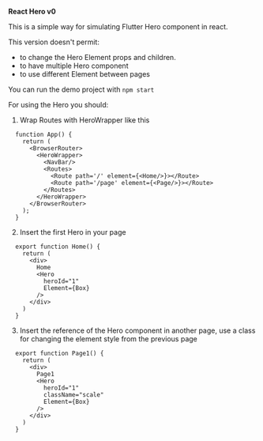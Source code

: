 <b>React Hero v0</b>

This is a simple way for simulating Flutter Hero component in react.

This version doesn't permit:
  - to change the Hero Element props and children.
  - to have multiple Hero component
  - to use different Element between pages

You can run the demo project with <code>npm start</code>

For using the Hero you should:

1) Wrap Routes with HeroWrapper like this <br/>
```
  function App() {
    return (
      <BrowserRouter>
        <HeroWrapper>
          <NavBar/>
          <Routes>
            <Route path='/' element={<Home/>}></Route>
            <Route path='/page' element={<Page/>}></Route>
          </Routes>
        </HeroWrapper>
      </BrowserRouter>
    );
  }
```
2) Insert the first Hero in your page <br/>
```
  export function Home() {
    return (
      <div>
        Home
        <Hero
          heroId="1"
          Element={Box}
        />
      </div>
    )
  }
```

3) Insert the reference of the Hero component in another page, use a class for changing the element style from the previous page
```
  export function Page1() {
    return (
      <div>
        Page1
        <Hero
          heroId="1"
          className="scale"
          Element={Box}
        />
      </div>
    )
  }
```
